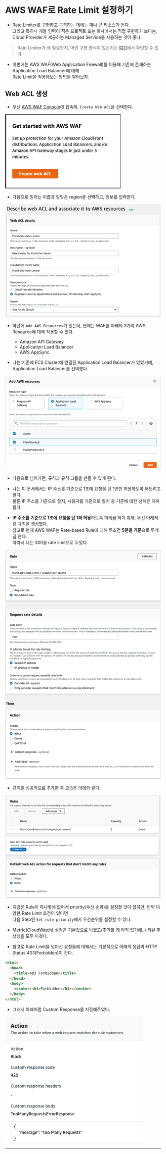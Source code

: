 # AWS WAF로 Rate Limit 설정하기

- Rate Limiter를 구현하고 구축하는 데에는 꽤나 큰 리소스가 든다.  
  그리고 특히나 개발 인력이 적은 프로젝트 또는 회사에서는 직접 구현하기 보다는, Cloud Provider가 제공하는 Managed Service를 사용하는 것이 좋다.

> Rate Limiter가 왜 필요한지, 어떤 구현 방식이 있는지는 [여기](https://github.com/sang-w0o/Study/blob/master/Infrastructure/%EA%B0%80%EC%83%81%20%EB%A9%B4%EC%A0%91%20%EC%82%AC%EB%A1%80%EB%A1%9C%20%EB%B0%B0%EC%9A%B0%EB%8A%94%20%EB%8C%80%EA%B7%9C%EB%AA%A8%20%EC%8B%9C%EC%8A%A4%ED%85%9C%20%EC%84%A4%EA%B3%84%20%EA%B8%B0%EC%B4%88/3.%20Rate%20Limiter%EC%9D%98%20%EC%84%A4%EA%B3%84.md)에서 확인할 수 있다.

- 이번에는 AWS WAF(Web Application Firewall)를 이용해 기존에 존재하는 Application Load Balancer에 대해  
  Rate Limit을 적용해보는 방법을 알아보자.

## Web ACL 생성

- 우선 [AWS WAF Console](https://console.aws.amazon.com/wafv2/homev2#)에 접속해, `Create Web ACL`을 선택한다.

![picture 1](/images/AWS_WAF_1.png)

- 다음으로 원하는 이름과 알맞은 region을 선택하고, 정보를 입력한다.

![picture 2](../../images/AWS_WAF_2.png)

- 하단에 `Add AWS Resources`가 있는데, 현재는 WAF를 아래의 3가지 AWS Resource에 대해 적용할 수 있다.

  - Amazon API Gateway
  - Application Load Balancer
  - AWS AppSync

- 나는 기존에 ECS Cluster에 연결된 Application Load Balancer가 있었기에, Application Load Balancer를 선택했다.

![picture 3](../../images/AWS_WAF_3.png)

- 다음으로 넘어가면, 규칙과 규칙 그룹을 만들 수 있게 된다.

- 나는 이 문서에서는 IP 주소를 기준으로 1초에 요청을 단 1번만 허용하도록 해보려고 한다.  
  물론 IP 주소를 기준으로 할지, 사용자를 기준으로 할지 등 기준에 대한 선택은 자유롭다.

- **IP 주소를 기준으로 1초에 요청을 단 1회 허용**하도록 하게끔 하기 위해, 우선 아래처럼 규칙을 생성했다.  
  참고로 현재 AWS WAF는 Rate-based Rule에 대해 무조건 **5분을 기준**으로 두게끔 한다.  
  따라서 나는 300을 rate limit으로 두었다.

![picture 7](../../images/AWS_WAF_4.png)

- 규칙을 성공적으로 추가한 후 모습은 아래와 같다.

![picture 6](../../images/AWS_WAF_5.png)

- 지금은 Rule이 하나밖에 없어서 priority(우선 순위)를 설정할 것이 없지만, 만약 다양한 Rate Limit 조건이 있다면  
  다음 Step인 `Set rule priority`에서 우선순위를 설정할 수 있다.

- Metric(CloudWatch) 설정은 기본값으로 넘겼고(추가할 게 아직 없기에..) 리뷰 후 생성을 모두 마쳤다.

- 참고로 Rate Limit을 넘어선 요청들에 대해서는 기본적으로 아래의 응답과 HTTP Status 403(Forbidden)이 간다.

```html
<html>
  <head>
    <title>403 Forbidden</title>
  </head>
  <body>
    <center><h1>Forbidden</h1></center>
  </body>
</html>
```

- 그래서 아래처럼 Custom Response를 지정해주었다.

![picture 8](../../images/AWS_WAF_6.png)

---

